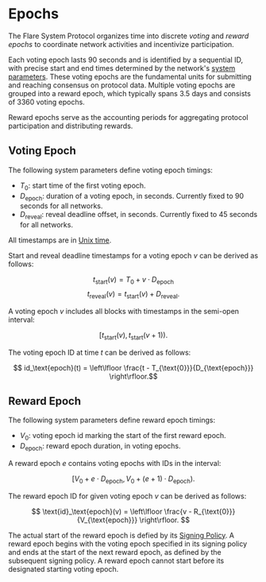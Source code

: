 # Epochs

The Flare System Protocol organizes time into discrete _voting_ and _reward epochs_ to coordinate network activities and incentivize participation.

Each voting epoch lasts $90$ seconds and is identified by a sequential ID, with precise start and end times determined by the network's [system parameters](https://github.com/flare-foundation/flare-smart-contracts-v2/tree/main/deployment/chain-config).
These voting epochs are the fundamental units for submitting and reaching consensus on protocol data.
Multiple voting epochs are grouped into a reward epoch, which typically spans $3.5$ days and consists of $3360$ voting epochs.

Reward epochs serve as the accounting periods for aggregating protocol participation and distributing rewards.

## Voting Epoch

The following system parameters define voting epoch timings:

* $T_{\text{0}}$: start time of the first voting epoch.
* $D_{\text{epoch}}$: duration of a voting epoch, in seconds. Currently fixed to $90$ seconds for all networks.
* $D_{\text{reveal}}$: reveal deadline offset, in seconds. Currently fixed to $45$ seconds for all networks.

All timestamps are in [Unix time](https://en.wikipedia.org/wiki/Unix_time).

Start and reveal deadline timestamps for a voting epoch $v$ can be derived as follows:

$$t_{\text{start}}(v) = T_{\text{0}} + v \cdot D_{\text{epoch}}$$
$$t_{\text{reveal}}(v) = t_{\text{start}}(v) + D_{\text{reveal}}.$$

A voting epoch $v$ includes all blocks with timestamps in the semi-open interval:

$$[t_{\text{start}}(v) , t_{\text{start}}(v + 1)).$$

The voting epoch ID at time $t$ can be derived as follows:

$$ id_\text{epoch}(t) = \left\lfloor \frac{t - T_{\text{0}}}{D_{\text{epoch}}} \right\rfloor.$$

## Reward Epoch

The following system parameters define reward epoch timings:

* $V_{\text{0}}$: voting epoch id marking the start of the first reward epoch.
* $D_{\text{epoch}}$:  reward epoch duration, in voting epochs.

A reward epoch $e$ contains voting epochs with IDs in the interval:

$$[V_0+ e \cdot D_\mathrm{epoch} , V_0+ (e+1) \cdot D_\mathrm{epoch}).$$

The reward epoch ID for given voting epoch $v$ can be derived as follows:

$$
     \text{id}_\text{epoch}(v) = \left\lfloor \frac{v - R_{\text{0}}}{V_{\text{epoch}}} \right\rfloor.
$$

The actual start of the reward epoch is defied by its [Signing Policy](./SigningPolicy.md).
A reward epoch begins with the voting epoch specified in its signing policy and ends at the start of the next reward epoch, as defined by the subsequent signing policy.
A reward epoch cannot start before its designated starting voting epoch.
